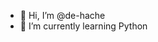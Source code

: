 - 👋 Hi, I’m @de-hache
- 🌱 I’m currently learning Python

<!---
de-hache/de-hache is a ✨ special ✨ repository because its `README.md` (this file) appears on your GitHub profile.
You can click the Preview link to take a look at your changes.
--->

